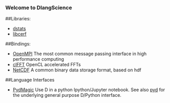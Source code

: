 ### Welcome to DlangScience

##Libraries:
- [dstats](http://dlangscience.github.io/dstats)
- [libcerf](http://dlangscience.github.io/libcerf/)

##Bindings:
- [OpenMPI](http://dlangscience.github.io/OpenMPI/) The most common message passing interface in high performance computing
- [clFFT](http://dlangscience.github.io/clFFT-D) OpenCL accelerated FFTs
- [NetCDF](http://dlangscience.github.io/NetCDF-D/) A common binary data storage format, based on hdf

##Language Interfaces
- [PydMagic](http://dlangscience.github.io/PydMagic/) Use D in a python Ipython/Jupyter notebook. See also [pyd](https://github.com/ariovistus/pyd) for the underlying general purpose D/Python interface.
